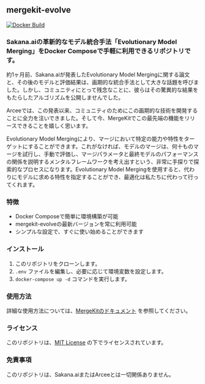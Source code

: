 ## mergekit-evolve

[![Docker Build](https://github.com/YOUR_USERNAME/mergekit-evolve/actions/workflows/docker-build.yml/badge.svg)](https://github.com/YOUR_USERNAME/mergekit-evolve/actions/workflows/docker-build.yml)

### Sakana.aiの革新的なモデル統合手法「Evolutionary Model Merging」をDocker Composeで手軽に利用できるリポジトリです。

約1ヶ月前、Sakana.aiが発表したEvolutionary Model Mergingに関する論文と、その後のモデルと評価結果は、画期的な統合手法として大きな話題を呼びました。しかし、コミュニティにとって残念なことに、彼らはその驚異的な結果をもたらしたアルゴリズムを公開しませんでした。

Arceeでは、この発表以来、コミュニティのためにこの画期的な技術を開発することに全力を注いできました。そして今、MergeKitでこの最先端の機能をリリースできることを嬉しく思います。

Evolutionary Model Mergingにより、マージにおいて特定の能力や特性をターゲットにすることができます。これがなければ、モデルのマージは、何十ものマージを試行し、手動で評価し、マージパラメータと最終モデルのパフォーマンスの関係を説明するメンタルフレームワークを考え出すという、非常に手探りで探索的なプロセスになります。Evolutionary Model Mergingを使用すると、代わりにモデルに求める特性を指定することができ、最適化は私たちに代わって行ってくれます。

### 特徴

- Docker Composeで簡単に環境構築が可能
- mergekit-evolveの最新バージョンを常に利用可能
- シンプルな設定で、すぐに使い始めることができます

### インストール

1. このリポジトリをクローンします。
2. `.env` ファイルを編集し、必要に応じて環境変数を設定します。
3. `docker-compose up -d` コマンドを実行します。

### 使用方法

詳細な使用方法については、[MergeKitのドキュメント](https://www.mergekit.ai/docs) を参照してください。

### ライセンス

このリポジトリは、[MIT License](LICENSE) の下でライセンスされています。

### 免責事項

このリポジトリは、Sakana.aiまたはArceeとは一切関係ありません。
